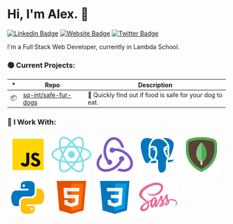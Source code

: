 # Hi, I'm Alex. 👋

[![Linkedin Badge](https://img.shields.io/badge/-alex-blue?style=flat&logo=Linkedin&logoColor=white&link=https://www.linkedin.com/in/alexander-cooter/)](https://www.linkedin.com/in/alexander-cooter/)
[![Website Badge](https://img.shields.io/badge/-alexcooter.com-CCCCCC?style=flat&logo=Firefox&logoColor=444444&link=https://alexcooter.com)](https://alexcooter.com)
[![Twitter Badge](https://img.shields.io/badge/-@alexlcooter-1ca0f1?style=flat&labelColor=1ca0f1&logo=twitter&logoColor=white&link=https://twitter.com/alexlcooter)](https://twitter.com/alexlcooter)

I'm a Full Stack Web Developer, currently in Lambda School.

### 🟢 Current Projects:

| \*  | Repo                                                            | Description                                              |
| --- | --------------------------------------------------------------- | -------------------------------------------------------- |
| 📦  | [sq-int/safe-fur-dogs](https://github.com/sq-int/safe-fur-dogs) | 🐶 Quickly find out if food is safe for your dog to eat. |

### 🔨 I Work With:

<img src="./assets/javascript.svg"> <img src="./assets/react.svg">
<img src="./assets/redux.svg"> <img src="./assets/postgres.svg">
<img src="./assets/mongo.svg"> <img src="./assets/python.svg">
<img src="./assets/html.svg"> <img src="./assets/css.svg">
<img src="./assets/sass.svg">
